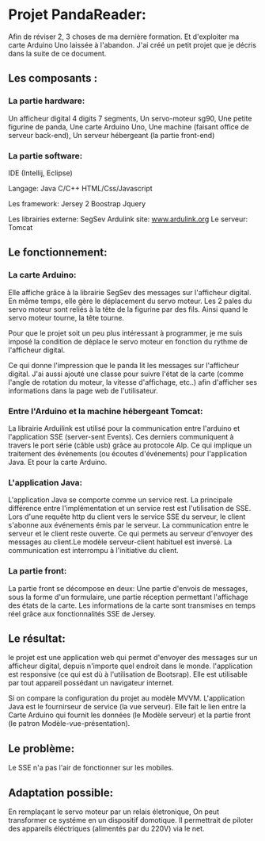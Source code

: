 # Projet PandaReader:

Afin de réviser 2, 3 choses de ma dernière formation. Et d'exploiter ma carte Arduino Uno laissée à l'abandon.
J'ai créé un petit projet que je décris dans la suite de ce document. 


## Les composants :

### La partie hardware:

Un afficheur digital 4 digits 7 segments,
Un servo-moteur sg90,
Une petite figurine de panda,
Une carte Arduino Uno,
Une machine (faisant office de serveur back-end),
Un serveur hébergeant (la partie front-end)

### La partie software:

IDE (Intellij, Eclipse)

Langage:
      Java
      C/C++
      HTML/Css/Javascript

Les framework:
      Jersey 2
      Boostrap
      Jquery
      
Les librairies externe:
      SegSev
      Ardulink site: www.ardulink.org
Le serveur:
      Tomcat
      
## Le fonctionnement:

### La carte Arduino:
Elle affiche grâce à la librairie SegSev des messages sur l'afficheur digital. En même temps, elle gère le déplacement du servo moteur.
Les 2 pales du servo moteur sont reliés à la tête de la figurine par des fils. Ainsi quand le servo moteur tourne, la tête tourne.

Pour que le projet soit un peu plus intéressant à programmer, je me suis imposé la condition de déplace le servo moteur en fonction du rythme de l'afficheur digital.

Ce qui donne l'impression que le panda lit les messages sur l'afficheur digital.
J'ai aussi ajouté une classe pour suivre l'état de la carte (comme l'angle de rotation du moteur, la vitesse d'affichage, etc..) afin d'afficher ses informations dans la page web de l'utilisateur.

### Entre l'Arduino et la machine hébergeant Tomcat:
La librairie Arduilink est utilisé pour la communication entre l'arduino et l'application SSE (server-sent Events).
Ces derniers communiquent à travers le port série (câble usb) grâce au protocole Alp. Ce qui implique un traitement des événements (ou écoutes d'événements) pour l'application Java. Et pour la carte Arduino.

### L'application Java:
L'application Java se comporte comme un service rest. La principale différence entre l'implémentation et un service rest est l'utilisation de SSE. Lors d'une requête http du client vers le service SSE du serveur, le client s'abonne aux événements émis par le serveur. La communication entre le serveur et le client reste ouverte. Ce qui permets au serveur d'envoyer des messages au client.Le modèle serveur-client habituel est inversé. La communication est interrompu à l'initiative du client.

### La partie front:
La partie front se décompose en deux:
Une partie d'envois de messages, sous la forme d'un formulaire, une partie réception permettant l'affichage des états de la carte. Les informations de la carte sont transmises en temps réel grâce aux fonctionnalités SSE de Jersey.

## Le résultat:
le projet est une application web qui permet d'envoyer des messages sur un afficheur digital, depuis n'importe quel endroit dans le monde. l'application est responsive (ce qui est dù à l'utilisation de Bootsrap). Elle est utilisable par tout appareil possédant un navigateur internet.

Si on compare la configuration du projet au modèle MVVM. L'application Java est le fournirseur de service (la vue serveur). Elle fait le lien entre la Carte Arduino qui fournit les données (le Modèle serveur) et la partie front (le patron Modèle-vue-présentation).

## Le problème:
Le SSE n'a pas l'air de fonctionner sur les mobiles.

## Adaptation possible:
En remplaçant le servo moteur par un relais életronique, On peut transformer ce systéme en un dispositif domotique.
Il permettrait de piloter des appareils éléctriques (alimentés par du 220V) via le net.




